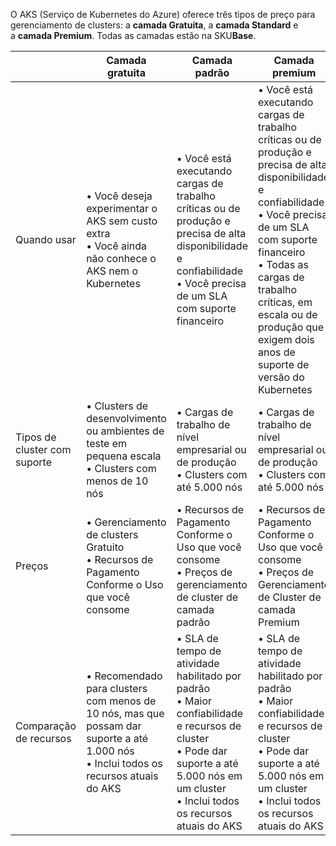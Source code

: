 
O AKS (Serviço de Kubernetes do Azure) oferece três tipos de preço para gerenciamento de clusters: a **camada Gratuita**, a **camada Standard** e a **camada Premium**. Todas as camadas estão na SKU**Base**.

<table>
  <thead>
    <tr>
      <th></th>
      <th>Camada gratuita</th>
      <th>Camada padrão</th>
      <th>Camada premium</th>
    </tr>
  </thead>
  <tbody>
    <tr>
      <td>Quando usar</td>
      <td>
        • Você deseja experimentar o AKS sem custo extra<br>
        • Você ainda não conhece o AKS nem o Kubernetes
      </td>
      <td>
        • Você está executando cargas de trabalho críticas ou de produção e precisa de alta disponibilidade e confiabilidade<br>
        • Você precisa de um SLA com suporte financeiro
      </td>
      <td>
        • Você está executando cargas de trabalho críticas ou de produção e precisa de alta disponibilidade e confiabilidade<br>
        • Você precisa de um SLA com suporte financeiro<br>
        • Todas as cargas de trabalho críticas, em escala ou de produção que exigem dois anos de suporte de versão do Kubernetes
      </td>
    </tr>
    <tr>
      <td>Tipos de cluster com suporte</td>
      <td>
        • Clusters de desenvolvimento ou ambientes de teste em pequena escala<br>
        • Clusters com menos de 10 nós
      </td>
      <td>
        • Cargas de trabalho de nível empresarial ou de produção<br>
        • Clusters com até 5.000 nós
      </td>
      <td>
        • Cargas de trabalho de nível empresarial ou de produção<br>
        • Clusters com até 5.000 nós
      </td>
    </tr>
    <tr>
      <td>Preços</td>
      <td>
        • Gerenciamento de clusters Gratuito<br>
        • Recursos de Pagamento Conforme o Uso que você consome
      </td>
      <td>
        • Recursos de Pagamento Conforme o Uso que você consome<br>
        • Preços de gerenciamento de cluster de camada padrão
      </td>
      <td>
        • Recursos de Pagamento Conforme o Uso que você consome<br>
        • Preços de Gerenciamento de Cluster de camada Premium
      </td>
    </tr>
    <tr>
      <td>Comparação de recursos</td>
      <td>
        • Recomendado para clusters com menos de 10 nós, mas que possam dar suporte a até 1.000 nós<br>
        • Inclui todos os recursos atuais do AKS
      </td>
      <td>
        • SLA de tempo de atividade habilitado por padrão<br>
        • Maior confiabilidade e recursos de cluster<br>
        • Pode dar suporte a até 5.000 nós em um cluster<br>
        • Inclui todos os recursos atuais do AKS
      </td>
      <td>
        • SLA de tempo de atividade habilitado por padrão<br>
        • Maior confiabilidade e recursos de cluster<br>
        • Pode dar suporte a até 5.000 nós em um cluster<br>
        • Inclui todos os recursos atuais do AKS
      </td>
    </tr>
  </tbody>
</table>


